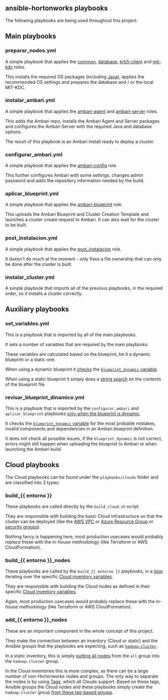 ansible-hortonworks playbooks
-----------

The following playbooks are being used throughout this project:


## Main playbooks

### preparar_nodos.yml
A simple playbook that applies the [common](roles/common), [database](roles/database), [krb5-client](roles/krb5-client) and [mit-kdc](roles/mit-kdc) roles.

This installs the required OS packages (including [Java](roles/common/tasks/java.yml)), applies the recommended OS settings and prepares the database and / or the local MIT-KDC.

### instalar_ambari.yml
A simple playbook that applies the [ambari-agent](roles/ambari-agent) and [ambari-server](roles/ambari-server) roles.

This adds the Ambari repo, installs the Ambari Agent and Server packages and configures the Ambari Server with the required Java and database options.

The result of this playbook is an Ambari install ready to deploy a cluster.

### configurar_ambari.yml
A simple playbook that applies the [ambari-config](roles/ambari-config) role.

This further configures Ambari with some settings, changes admin password and adds the repository information needed by the build.

### aplicar_blueprint.yml
A simple playbook that applies the [ambari-blueprint](roles/ambari-blueprint) role.

This uploads the Ambari Blueprint and Cluster Creation Template and launches a cluster create request to Ambari. It can also wait for the cluster to be built.

### post_instalacion.yml
A simple playbook that applies the [post_instalacion](roles/post_instalacion) role.

It doesn't do much at the moment - only fixes a file ownership that can only be done after the cluster is built.

### instalar_cluster.yml
A simple playbook that imports all of the previous playbooks, in the required order, so it installs a cluster correctly.


## Auxiliary playbooks

### set_variables.yml
This is a playbook that is imported by all of the main playbooks.

It sets a number of variables that are required by the main playbooks.

These variables are calculated based on the blueprint, be it a dynamic blueprint or a static one.

When using a dynamic blueprint it [checks](set_variables.yml#L102) the [`blueprint_dynamic` variable](group_vars/all#L161).

When using a static blueprint it simply does a [string search](set_variables.yml#L250) on the contents of the blueprint file.

### revisar_blueprint_dinamico.yml
This is a playbook that is imported by the `configurar_ambari` and `aplicar_blueprint` playbooks [only when the blueprint is dynamic](aplicar_blueprint.yml#L5).

It checks the [`blueprint_dynamic` variable](group_vars/all#L161) for the most probable mistakes, invalid components and dependencies in an Ambari blueprint definition.

It does not check all possible issues, if the `blueprint_dynamic` is not correct, errors might still happen when uploading the blueprint to Ambari or when launching the Ambari build.


## Cloud playbooks

The Cloud playbooks can be found under the `playbooks/clouds` folder and are classified into 3 types:

### build_{{ entorno }}
These playbooks are called directly by the `build_cloud.sh` script.

They are responsible with building the basic Cloud infrastructure so that the cluster can be deployed (like the [AWS VPC](entorno/build_aws.yml#L10) or [Azure Resource Group](entorno/build_azure.yml#L10) or [security groups](entorno/build_aws.yml#L48)).

Nothing fancy is happening here, most production usecases would probably replace these with the in-house methodology (like Terraform or AWS CloudFormation).

### build_{{ entorno }}_nodes
These playbooks are called by the `build_{{ entorno }}` playbooks, in a [loop](entorno/build_aws.yml#L69) iterating over the specific [Cloud inventory variables](../inventory/aws/group_vars/all#L26).

They are responsible with building the Cloud nodes as defined in their specific [Cloud inventory variables](../inventory/aws/group_vars/all#L26).

Again, most production usecases would probably replace these with the in-house methodology (like Terraform or AWS CloudFormation).

### add_{{ entorno }}_nodes
These are an important component in the whole concept of this project.

They make the connection between an inventory (Cloud or static) and the Ansible groups that the playbooks are expecting, such as [`hadoop-cluster`](preparar_nodos.yml#L5).

In a static inventory, this is simply [putting all nodes](entorno/agregar_nodos_static.yml#L10) from the `all` group into the `hadoop-cluster` group.

In the Cloud inventories this is more complex, as there can be a large number of non-Hortonworks nodes and groups. The only way to separate the nodes is by using [Tags](entorno/build_aws_nodes.yml#L57), which all Clouds support. Based on these tags, Ansible groups the Cloud nodes and these playbooks simply create the `hadoop-cluster` group [from these tag-based groups](entorno/agregar_nodos_aws.yml#L15).

